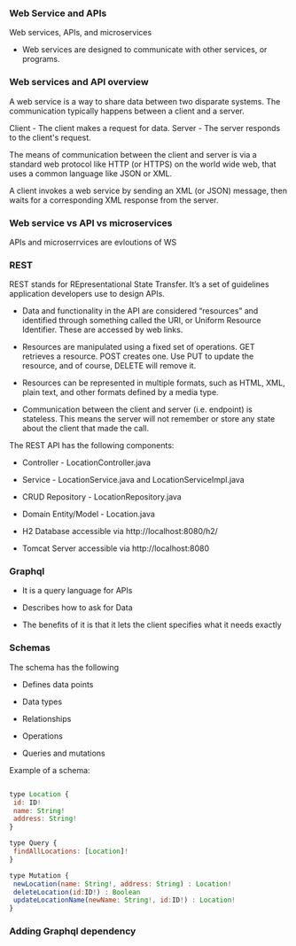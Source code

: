 ### Web Service and APIs

Web services, APIs, and microservices

- Web services are designed to communicate with other services, or programs. 


###  Web services and API overview

A web service is a way to share data between two disparate systems. The communication typically happens between a client and a server.


Client - The client makes a request for data.
Server - The server responds to the client's request.


The means of communication between the client and server is via a standard web protocol like HTTP (or HTTPS) on the world wide web, that uses a common language like JSON or XML.

A client invokes a web service by sending an XML (or JSON) message, then waits for a corresponding XML response from the server.


### Web service vs API vs microservices

APIs and microserrvices are evloutions of WS

### REST 

REST stands for REpresentational State Transfer. It’s a set of guidelines application developers use to design APIs.


- Data and functionality in the API are considered “resources” and identified through something called the URI, or Uniform 
Resource Identifier. These are accessed by web links.

- Resources are manipulated using a fixed set of operations. GET retrieves a resource. POST creates one. Use PUT to update the resource, and of course, DELETE will remove it.

- Resources can be represented in multiple formats, such as HTML, XML, plain text, and other formats defined by a media type.

- Communication between the client and server (i.e. endpoint) is stateless. This means the server will not remember or store any state about the client that made the call.


The REST API has the following components:

- Controller - LocationController.java

- Service - LocationService.java and LocationServiceImpl.java

- CRUD Repository - LocationRepository.java

- Domain Entity/Model - Location.java

- H2 Database accessible via http://localhost:8080/h2/

- Tomcat Server accessible via http://localhost:8080


### Graphql 


- It is a query language for APIs


- Describes how to ask for Data

- The benefits of it is that it lets the client specifies what it needs exactly



### Schemas 

The schema has the following


- Defines data points

- Data types

- Relationships


- Operations


- Queries and mutations 

Example of a schema:


```js 

type Location {
 id: ID!
 name: String!
 address: String!
}

type Query {
 findAllLocations: [Location]!
}

type Mutation {
 newLocation(name: String!, address: String) : Location!
 deleteLocation(id:ID!) : Boolean
 updateLocationName(newName: String!, id:ID!) : Location!
}


```

### Adding Graphql dependency 

